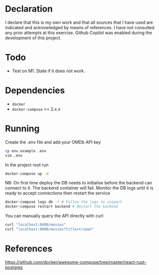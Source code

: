 # Declaration
I declare that this is my own work and that all sources that I have used are
indicated and acknowledged by means of references. I have not consulted any
prior attempts at this exercise. Github Copilot was enabled during the
development of this project. 

# Todo
- Test on M1. State if it does not work.

# Dependencies
- `docker`
- `docker-compose` >= 2.x.x


# Running
Create the .env file and add your OMDb API key
```bash
cp env.example .env
vim .env
```

In the project root run
```bash
docker-compose up -d
```
NB: On first time deploy the DB needs to initialise before the backend can
connect to it. The backend container will fail. Monitor the DB logs until it is
ready to accept connections then restart the service
```bash
docker-compose logs db -f # Follow the logs to inspect 
docker-compose restart backend # Restart the backend
```

You can manually query the API directly with curl
```bash
curl "localhost:8000/movies"
curl "localhost:8000/movies?title=truman"
```     

# References
https://github.com/docker/awesome-compose/tree/master/react-rust-postgres

